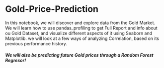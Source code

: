 # Gold-Price-Prediction

In this notebook, we will discover and explore data from the Gold Market. We will learn how to use pandas_profiling to get Full Report and info about ou Gold Dataset, and visualize different aspects of it using Seaborn and Matplotlib. we will look at a few ways of analyzing Correlation, based on its previous performance history.
##### We will also be predicting future Gold prices through a **Random Forest Regresor!**

